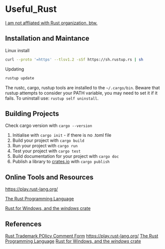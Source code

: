 # Useful_Rust

[I am not affliated with Rust organization, btw.](https://docs.google.com/forms/d/e/1FAIpQLSdaM4pdWFsLJ8GHIUFIhepuq0lfTg_b0mJ-hvwPdHa4UTRaAg/viewform)

## Installation and Maintance

Linux install
```bash
curl --proto '=https' --tlsv1.2 -sSf https://sh.rustup.rs | sh
```

Updating
```bash
rustup update
```

The rustc, cargo, rustup tools are installed to the `~/.cargo/bin`. Beware that rustup attempts to consider your PATH variable, you may need to set it if it fails. To uninstall  use: `rustup self uninstall`.

## Building Projects

Check cargo version with `cargo --version`
1. Initialise with `cargo init` - if there is no .toml file
1. Build your project with `cargo build`
1. Run your project with `cargo run` 
1. Test your project with `cargo test`
1. Build documentation for your project with `cargo doc`
1. Publish a library to [crates.io](https://crates.io) with `cargo publish`


## Online Tools and Resources

https://play.rust-lang.org/

[The Rust Programming Language](https://doc.rust-lang.org/book/#the-rust-programming-language)

[Rust for Windows, and the *windows* crate](https://learn.microsoft.com/en-us/windows/dev-environment/rust/rust-for-windows)


## References

[Rust Trademark POlicy Comment Form](https://docs.google.com/forms/d/e/1FAIpQLSdaM4pdWFsLJ8GHIUFIhepuq0lfTg_b0mJ-hvwPdHa4UTRaAg/viewform)
https://play.rust-lang.org/
[The Rust Programming Language](https://doc.rust-lang.org/book/#the-rust-programming-language)
[Rust for Windows, and the *windows* crate](https://learn.microsoft.com/en-us/windows/dev-environment/rust/rust-for-windows)
